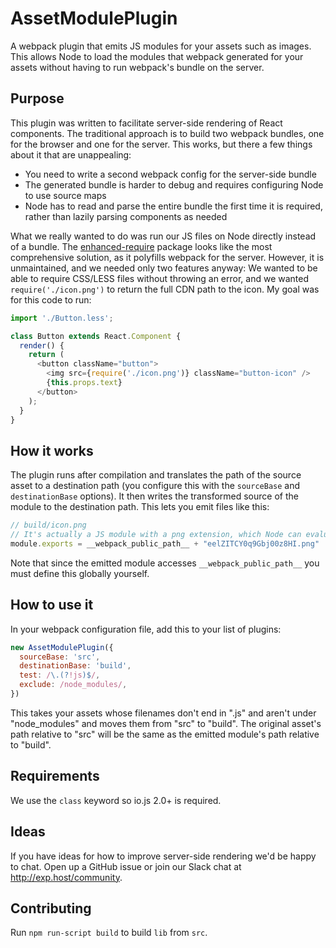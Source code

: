 # AssetModulePlugin
A webpack plugin that emits JS modules for your assets such as images. This allows Node to load the modules that webpack generated for your assets without having to run webpack's bundle on the server.

## Purpose

This plugin was written to facilitate server-side rendering of React components. The traditional approach is to build two webpack bundles, one for the browser and one for the server. This works, but there a few things about it that are unappealing:

 - You need to write a second webpack config for the server-side bundle
 - The generated bundle is harder to debug and requires configuring Node to use source maps
 - Node has to read and parse the entire bundle the first time it is required, rather than lazily parsing components as needed

What we really wanted to do was run our JS files on Node directly instead of a bundle. The [enhanced-require](https://github.com/webpack/enhanced-require) package looks like the most comprehensive solution, as it polyfills webpack for the server. However, it is unmaintained, and we needed only two features anyway: We wanted to be able to require CSS/LESS files without throwing an error, and we wanted `require('./icon.png')` to return the full CDN path to the icon. My goal was for this code to run:

```js
import './Button.less';

class Button extends React.Component {
  render() {
    return (
      <button className="button">
        <img src={require('./icon.png')} className="button-icon" />
        {this.props.text}
      </button>
    );
  }
}
```

## How it works

The plugin runs after compilation and translates the path of the source asset to a destination path (you configure this with the `sourceBase` and `destinationBase` options). It then writes the transformed source of the module to the destination path. This lets you emit files like this:

```js
// build/icon.png
// It's actually a JS module with a png extension, which Node can evaluate
module.exports = __webpack_public_path__ + "eelZITCY0q9Gbj00z8HI.png"
```

Note that since the emitted module accesses `__webpack_public_path__` you must define this globally yourself.

## How to use it

In your webpack configuration file, add this to your list of plugins:

```js
new AssetModulePlugin({
  sourceBase: 'src',
  destinationBase: 'build',
  test: /\.(?!js)$/,
  exclude: /node_modules/,
})
```

This takes your assets whose filenames don't end in ".js" and aren't under "node_modules" and moves them from "src" to "build". The original asset's path relative to "src" will be the same as the emitted module's path relative to "build".

## Requirements

We use the `class` keyword so io.js 2.0+ is required.

## Ideas

If you have ideas for how to improve server-side rendering we'd be happy to chat. Open up a GitHub issue or join our Slack chat at http://exp.host/community.

## Contributing

Run `npm run-script build` to build `lib` from `src`.
